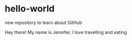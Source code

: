 # hello-world
new repository to learn about GitHub 


Hey there!
My name is Jennifer, I love travelling and eating
